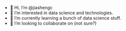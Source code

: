 - 👋 Hi, I’m @jiashengc
- 👀 I’m interested in data science and technologies.
- 🌱 I’m currently learning a bunch of data science stuff.
- 💞️ I’m looking to collaborate on (not sure?)

